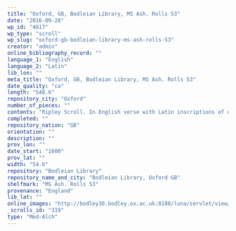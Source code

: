 ```yaml
---
title: "Oxford, GB, Bodleian Library, MS Ash. Rolls 53"
date: "2016-09-28"
wp_id: "4617"
wp_type: "scroll"
wp_slug: "oxford-gb-bodleian-library-ms-ash-rolls-53"
creator: "admin"
online_bibliography_record: ""
language_1: "English"
language_2: "Latin"
lib_lon: ""
meta_title: "Oxford, GB, Bodleian Library, MS Ash. Rolls 53"
date_quality: "ca"
length: "548.6"
repository_city: "Oxford"
number_of_pieces: ""
contents: "Ripley Scroll. In English verse with Latin inscriptions of drawings and figures. No poetic passages but only Latin phrases."
completed: ""
repository_nation: "GB"
orientation: ""
description: ""
prov_lon: ""
date_start: "1600"
prov_lat: ""
width: "54.6"
repository: "Bodleian Library"
repository_name_and_city: "Bodleian Library, Oxford GB"
shelfmark: "MS Ash. Rolls 53"
provenance: "England"
lib_lat: ""
online_images: "http://bodley30.bodley.ox.ac.uk:8180/luna/servlet/view/search?q=Shelfmark=%22MS.%20Ash.%20Rolls%2053%22"
_scrolls_id: "319"
type: "Med-Alch"
---
```



